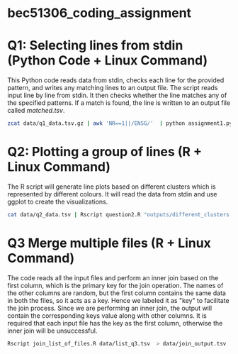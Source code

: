 # bec51306_coding_assignment
# Q1: Selecting lines from stdin (Python Code + Linux Command)
  This Python code reads data from stdin, checks each line for the provided pattern, and writes any matching lines to an output file.
  The script reads input line by line from stdin. It then checks whether the line matches any of the specified patterns. 
  If a match is found, the line is written to an output file called *matched.tsv*.
  ```bash
  zcat data/q1_data.tsv.gz | awk 'NR==1||/ENSG/'  | python assignment1.py data/to_select.tsv  > matched.tsv
 ```

# Q2: Plotting a group of lines (R + Linux Command)
  The R script will generate line plots based on different clusters which is represented by different colours. It will read the data from stdin and use ggplot to create the visualizations.
  ```bash
cat data/q2_data.tsv | Rscript question2.R "outputs/different_clusters.png" "Relative from center [bp]" "Enrichment over Mean" "MNase fragment profile"
  ```
# Q3 Merge multiple files (R + Linux Command)  
  The code reads all the input files and perform an inner join based on the first column, which is the primary key for the join operation. 
  The names of the other columns are random, but the first column contains the same data in both the files, so it acts as a key. Hence we labeled it as "key" to facilitate the join process. 
  Since we are performing an inner join, the output will contain the corresponding keys value along with other columns. It is required that each input file has the key as the first column, otherwise the inner join will be unsuccessful.
  ```bash
  Rscript join_list_of_files.R data/list_q3.tsv  > data/join_output.tsv
  ```
